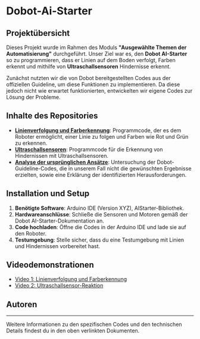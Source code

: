 # Dobot-Ai-Starter

## Projektübersicht

Dieses Projekt wurde im Rahmen des Moduls **"Ausgewählte Themen der Automatisierung"** durchgeführt. Unser Ziel war es, den **Dobot AI-Starter** so zu programmieren, dass er Linien auf dem Boden verfolgt, Farben erkennt und mithilfe von **Ultraschallsensoren** Hindernisse erkennt.

Zunächst nutzten wir die von Dobot bereitgestellten Codes aus der offiziellen Guideline, um diese Funktionen zu implementieren. Da diese jedoch nicht wie erwartet funktionierten, entwickelten wir eigene Codes zur Lösung der Probleme.

## Inhalte des Repositories

- **[Linienverfolgung und Farberkennung](LineTracking_ColorDetection/Dokumentation.md)**: Programmcode, der es dem Roboter ermöglicht, einer Linie zu folgen und Farben wie Rot und Grün zu erkennen.
- **[Ultraschallsensoren](UltrasonicSensors/main_code.ino)**: Programmcode für die Erkennung von Hindernissen mit Ultraschallsensoren.
- **[Analyse der ursprünglichen Ansätze](NonWorking_Codes/Dokumentation.md)**: Untersuchung der Dobot-Guideline-Codes, die in unserem Fall nicht die gewünschten Ergebnisse erzielten, sowie eine Erklärung der identifizierten Herausforderungen.

## Installation und Setup

1. **Benötigte Software**: Arduino IDE (Version XYZ), AIStarter-Bibliothek.
2. **Hardwareanschlüsse**: Schließe die Sensoren und Motoren gemäß der Dobot AI-Starter-Dokumentation an.
3. **Code hochladen**: Öffne die Codes in der Arduino IDE und lade sie auf den Roboter.
4. **Testumgebung**: Stelle sicher, dass du eine Testumgebung mit Linien und Hindernissen vorbereitet hast.

## Videodemonstrationen

- [Video 1: Linienverfolgung und Farberkennung](#)
- [Video 2: Ultraschallsensor-Reaktion](#)

## Autoren



---

Weitere Informationen zu den spezifischen Codes und den technischen Details findest du in den oben verlinkten Dokumenten.
